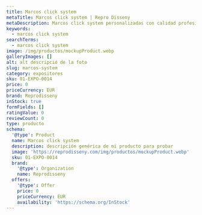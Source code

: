 ```yaml
---
title: Marcos click system
metaTitle: Marcos click system | Repro Disseny
metaDescription: Marcos click system personalizadas con calidad profesional en Cataluña.
keywords:
  - marcos click system
searchTerms:
  - marcos click system
image: /img/productos/mockupProduct.webp
galleryImages: []
alt: alt descripció de la foto
slug: marcos-system
category: expositores
sku: 01-EXPO-0014
price: 0
priceCurrency: EUR
brand: Reprodisseny
inStock: true
formFields: []
ratingValue: 0
reviewCount: 0
type: producto
schema:
  '@type': Product
  name: Marcos click system
  description: descripción genérica de mi producto para probar
  image: 'https://reprodisseny.com/img/productos/mockupProduct.webp'
  sku: 01-EXPO-0014
  brand:
    '@type': Organization
    name: Reprodisseny
  offers:
    '@type': Offer
    price: 0
    priceCurrency: EUR
    availability: 'https://schema.org/InStock'
---
```


